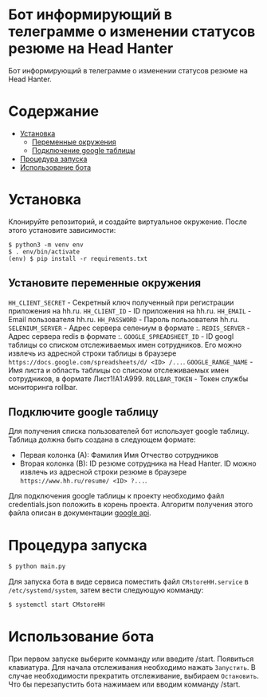 # Бот информирующий в телеграмме о изменении статусов резюме на Head Hanter

Бот информирующий в телеграмме о изменении статусов резюме на Head Hanter.

# Содержание

- [Установка](#установка)
  - [Переменные окружения](#установите-переменные-окружения)
  - [Подключение google таблицы](#подключите-google-таблицу)
- [Процедура запуска](#процедура-запуска)
- [Использование бота](#использование-бота)


# Установка

Клонируйте репозиторий, и создайте виртуальное окружение. После этого установите зависимости:

```
$ python3 -m venv env
$ . env/bin/activate
(env) $ pip install -r requirements.txt
```


## Установите переменные окружения

`HH_CLIENT_SECRET` - Секретный ключ полученный при регистрации приложения на hh.ru.
`HH_CLIENT_ID` - ID приложения на hh.ru.
`HH_EMAIL` - Email пользователя hh.ru.
`HH_PASSWORD` - Пароль пользователя hh.ru.
`SELENIUM_SERVER` - Адрес сервера селениум в формате <ip>:<port>.
`REDIS_SERVER` - Адрес сервера redis в формате <ip>:<port>.
`GOOGLE_SPREADSHEET_ID` - ID googl таблицы со списком отслеживаемых имен сотрудников. Его можно извлечь из адресной строки таблицы в браузере `https://docs.google.com/spreadsheets/d/ <ID> /...`.
`GOOGLE_RANGE_NAME` - Имя листа и область таблицы со списком отслеживаемых имен сотрудников, в формате Лист1!A1:A999.
`ROLLBAR_TOKEN` - Токен службы мониторинга rollbar.

## Подключите google таблицу

Для получения списка пользователей бот использует google таблицу. Таблица должна быть создана в следующем формате:
  - Первая колонка (А): Фамилия Имя Отчество сотрудников
  - Вторая колонка (В): ID резюме сотрудника на Head Hanter.
ID можно извлечь из адресной строки резюме в браузере `https://www.hh.ru/resume/ <ID> ?...`.

Для подключения google таблицы к проекту необходимо файл credentials.json положить в корень проекта. Алгоритм получения этого файла описан в документации [google api](https://developers.google.com/sheets/api/quickstart/python).

# Процедура запуска

```bash
$ python main.py
```

Для запуска бота в виде сервиса поместить файл `CMstoreHH.service` в `/etc/systemd/system`, затем вести следующую комманду:

```bash
$ systemctl start CMstoreHH
```


# Использование бота

При первом запуске выберите комманду или введите /start. Появиться клавиатура. Для начала отслеживания необходимо нажать `Запустить`. В случае необходимости прекратить отслеживание, выбираем `Остановить`. Что бы перезапустить бота нажимаем или вводим комманду /start.